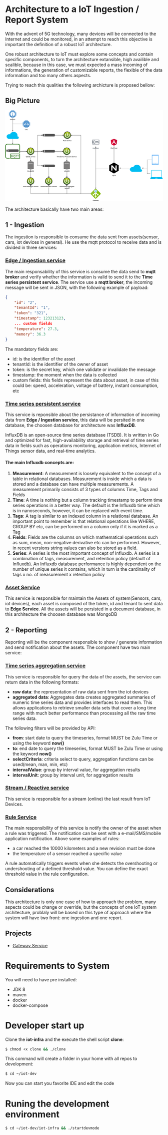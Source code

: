 # Architecture to a IoT Ingestion / Report System

With the advent of 5G technology, many devices will be connected to the Internet and could be monitored, in an attempt to reach this objective is important the definition of a robust IoT architecture.

One robust architecture to IoT must explore some concepts and contain specific components, to turn the architecture extansible, high availible and scalible, because in this case, we must expected 
a mass incoming of informations, the generation of customizable reports, the flexible of the data information and too many others aspects.

Trying to reach this qualities the following archicture is proposed bellow:

## Big Picture

![alt BigPicture](images/iot.png)

The architecture basically have two main areas:

## 1 - Ingestion

The ingestion is responsible to consume the data sent from assets(sensor, cars, iot devices in general). He use the mqtt protocol to receive data and is divided in three services:

### [Edge / Ingestion service](../../../iot-edge)

The main responsability of this service is consume the data send to **mqtt broker** and verify whether the information is valid to send it to the **Time series persistent service**. The service use a **mqtt broker**, the incoming message will be sent in JSON, with the following example of payload:

```json
{
    "id": "2", 
    "tenantId": "1", 
    "token": "321", 
    "timestamp": 123213123, 
    ... custom fields
    "temperature": 27.3, 
    "memory": 36.3
}
```

The mandatory fields are:
 - id: is the identifier of the asset
 - tenantId: is the identifier of the owner of asset
 - token: is the secret key, which one validate or invalidate the message
 - timestamp: the moment when the data is collected
 - custom fields: this fields represent the data about asset, in case of this could be: speed, acceleration, voltage of battery, instant consumption, etc

### [Time series persistent service](../../../iot-tsp)

This service is reponsible about the persistance of information of incoming data from **Edge / Ingestion service**, this data will be persited in one database, the choosen database for architecture was **InfluxDB**.

InfluxDB is an open-source time series database (TSDB). It is written in Go and optimized for fast, high-availability storage and retrieval of time series data in fields such as operations monitoring, application metrics, Internet of Things sensor data, and real-time analytics.

#### The main Influxdb concepts are:

1. **Measurement**: A measurement is loosely equivalent to the concept of a table in relational databases. Measurement is inside which a data is stored and a database can have multiple measurements. A measurement primarily consists of 3 types of columns Time, Tags and Fields
2. **Time**: A time is nothing but a column tracking timestamp to perform time series operations in a better way. The default is the Influxdb time which is in nanoseconds, however, it can be replaced with event time.
3. **Tags**: A tag is similar to an indexed column in a relational database. An important point to remember is that relational operations like WHERE, GROUP BY etc, can be performed on a column only if it is marked as a Tag
4. **Fields**: Fields are the columns on which mathematical operations such as sum, mean, non-negative derivative etc can be performed. However, in recent versions string values can also be stored as a field.
5. **Series**: A series is the most important concept of Influxdb. A series is a combination of tags, measurement, and retention policy (default of Influxdb). An Influxdb database performance is highly dependent on the number of unique series it contains, which in turn is the cardinality of tags x no. of measurement x retention policy

### [Asset Service](../../../iot-asset)

This service is responsible for maintain the Assets of system(Sensors, cars, iot devices), each asset is composed of the token, id and tenant to sent data to **Edge Service**. All the assets will be persisted in a document database, in this architecture the choosen database was MongoDB

## 2 - Reporting

Reporting will be the component responsible to show / generate information and send notification about the assets. The component have two main service:

### [Time series aggregation service](../../../iot-tsa)

This service is responsible for query the data of the assets, the service can return data in the following formats:
 - **raw data**: the representation of raw data sent from the iot devices
 - **aggregated data**: Aggregates data creates aggregated summaries of numeric time series data and provides interfaces to read them. This allows applications to retrieve smaller data sets that cover a long time range with much better performance than processing all the raw time series data.

The following filters will be provided by API:

 - **from**: start date to query the timeseries, format MUST be Zulu Time or using the keyword **now()**
 - **to**: end date to query the timeseries, format MUST be Zulu Time or using the keyword **now()** 
 - **selectCriteria**: criteria select to query, aggregation functions can be used(mean, man, min, etc)
 - **intervalValue**: group by interval value, for aggregation results
 - **intervalUnit**: group by interval unit, for aggregation results


### [Stream / Reactive service](../../../iot-reactive)

This service is responsible for a stream (online) the last result from IoT Devices.

### [Rule Service](../../../iot-rule)

The main responsibility of this service is notify the owner of the asset when a rule was triggered. The notification can be sent with a e-mail/SMS/mobile application notification. Above some examples of rules:

 - a car reached the 10000 kilometers and a new revision must be done
 - the temperature of a sensor reached a specific value

A rule automatically triggers events when she detects the overshooting or undershooting of a defined threshold value. You can define the exact threshold value in the rule configuration. 


## Considerations

This architecture is only one case of how to approach the problem, many aspects could be change or override, but the concepts of one IoT system architecture, problaly will be based on this type of approach where the system will have two front: one ingestion and one report.

## Projects

 - [Gateway Service](../iot-gtw)

# Requirements to System

You will need to have pre installed:
 - JDK 8
 - maven
 - docker
 - docker-compose
 
# Developer start up

Clone the **iot-infra** and the execute the shell script **clone**:

```sh
$ chmod +x clone && ./clone
```

This command will create a folder in your home with all repos to development:

```sh
$ cd ~/iot-dev
```

Now you can start you favorite IDE and edit the code

# Runing the development environment

```sh
$ cd ~/iot-dev/iot-infra && ./startdevmode
```
 
 
